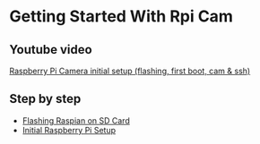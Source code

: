 # Getting Started With Rpi Cam

## Youtube video

[Raspberry Pi Camera initial setup (flashing, first boot, cam & ssh)](https://youtu.be/qgGnfrc8z4U)

## Step by step

- [Flashing Raspian on SD Card](/flashing_sd.md)
- [Initial Raspberry Pi Setup](/initial_setup.md)
